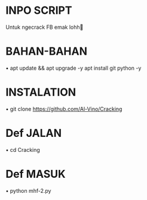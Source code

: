 # INPO SCRIPT
Untuk ngecrack FB emak lohh🤗
# BAHAN-BAHAN
 • apt update && apt upgrade -y apt install git python -y
# INSTALATION
 • git clone https://github.com/Al-Vino/Cracking
# Def JALAN
 • cd Cracking
# Def MASUK
 • python mhf-2.py


